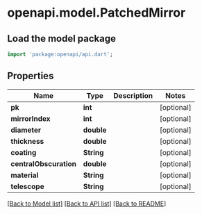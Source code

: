 # openapi.model.PatchedMirror

## Load the model package
```dart
import 'package:openapi/api.dart';
```

## Properties
Name | Type | Description | Notes
------------ | ------------- | ------------- | -------------
**pk** | **int** |  | [optional] 
**mirrorIndex** | **int** |  | [optional] 
**diameter** | **double** |  | [optional] 
**thickness** | **double** |  | [optional] 
**coating** | **String** |  | [optional] 
**centralObscuration** | **double** |  | [optional] 
**material** | **String** |  | [optional] 
**telescope** | **String** |  | [optional] 

[[Back to Model list]](../README.md#documentation-for-models) [[Back to API list]](../README.md#documentation-for-api-endpoints) [[Back to README]](../README.md)


